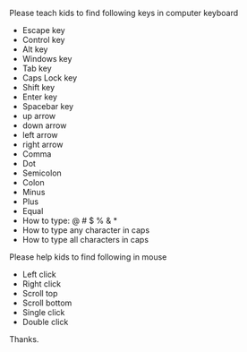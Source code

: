 Please teach kids to find following keys in computer keyboard

- Escape key
- Control key
- Alt key
- Windows key
- Tab key
- Caps Lock key
- Shift key
- Enter key
- Spacebar key
- up arrow
- down arrow
- left arrow
- right arrow
- Comma
- Dot
- Semicolon
- Colon
- Minus
- Plus
- Equal
- How to type: @ # $ % & *
- How to type any character in caps
- How to type all characters in caps

Please help kids to find following in mouse
- Left click
- Right click
- Scroll top
- Scroll bottom
- Single click
- Double click

Thanks.
